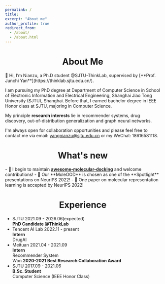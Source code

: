 ```yaml
---
permalink: /
title: 
excerpt: "About me"
author_profile: true
redirect_from: 
  - /about/
  - /about.html
---
```



<h1 align="center"><b>About Me</b></h1>
👋 Hi, I’m Nianzu, a Ph.D student @SJTU-ThinkLab, supervised by [**Prof. Junchi Yan**](https://thinklab.sjtu.edu.cn/).

<!-- About me -->
<!-- ====== -->
I am pursuing my PhD degree at Department of Computer Science in School of Electronic Information and Electrical Engineering, Shanghai Jiao Tong University (SJTU), Shanghai. Before that, I earned bachelor degree in IEEE Honor class at SJTU, majoring in Computer Science. 

My principle **research interests** lie in recommender systems, drug discovery, out-of-distribution generalization and graph neural networks.

I'm always open for collaboration opportunities and please feel free to contact me via email: [yangnianzu@sjtu.edu.cn](mailto:yangnianzu@sjtu.edu.cn) or my WeChat: 18616581118.

<h1 align="center"><b>What's new</b></h1>
<!-- What's New -->
<!-- ====== -->
<!-- <div style="height:600px;overflow-y:auto;background:#ffffff;">
🌟 I begin to maintain <a href="https://github.com/yangnianzu0515/awesome-molecular-docking"><b>awesome-molecular-docking</b></a> on github and welcome contributions!<br>
🌟 Our <b>MoleOOD</b> is chosen as one of the <b>Spotlight</b> presentations on NeurIPS 2022!<br>
🌟 One paper on molecular representation learning is accepted by NeurIPS 2022!<br>
<!-- - 🌟 Our **MoleOOD** is chosen as one of the **Spotlight** presentations on NeurIPS 2022!
<!-- - 🌟 One paper on molecular representation learning is accepted by NeurIPS 2022! -->
- 🌟 I begin to maintain <a href="https://github.com/yangnianzu0515/awesome-molecular-docking"><b>awesome-molecular-docking</b></a> and welcome contributions!
- 🌟 Our **MoleOOD** is chosen as one of the **Spotlight** presentations on NeurIPS 2022!
- 🌟 One paper on molecular representation learning is accepted by NeurIPS 2022!

<h1 align="center"><b>Experience</b></h1>
<!-- ====== -->
<ul class="timeline">
    <li>
      <div class="direction-l">
        <div class="flag-wrapper">
          <span class="flag">SJTU</span>
          <span class="time-wrapper"><span class="time">2021.09 - 2026.06(expected)</span></span>
        </div>
        <div class="desc"><b>PhD Candidate @ThinkLab</b></div>
      </div>
    </li>
    <li>
      <div class="direction-r">
        <div class="flag-wrapper">
          <span class="flag">Tencent AI Lab</span>
          <span class="time-wrapper"><span class="time">2022.11 - present</span></span>
        </div>
          <div class="desc"><b>Intern</b> <br/>DrugAI</div>
      </div>
    </li>
    <li>
      <div class="direction-r">
        <div class="flag-wrapper">
          <span class="flag">Meituan</span>
          <span class="time-wrapper"><span class="time">2021.04 - 2021.09</span></span>
        </div>
          <div class="desc"><b>Intern</b> <br/>Recommender System<br/>Won <b>2020-2021 Best Research Collaboration Award</b></div>
      </div>
    </li>
    <li>
      <div class="direction-l">
        <div class="flag-wrapper">
          <span class="flag">SJTU</span>
          <span class="time-wrapper"><span class="time">2017.09 - 2021.06</span></span>
        </div>
        <div class="desc"><b>B.Sc. Student</b> <br/> Computer Science (IEEE Honor Class)</div>
      </div>
    </li>
</ul>